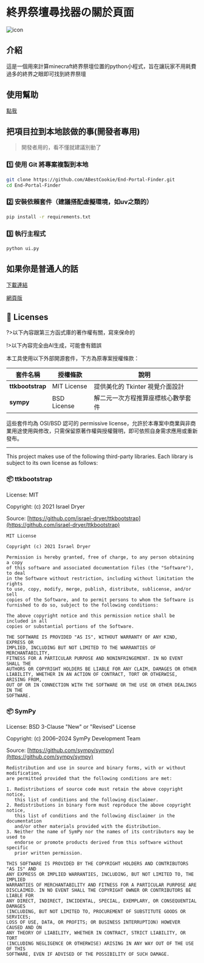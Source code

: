 # 終界祭壇尋找器の關於頁面



![icon](/help/img/未命名.png)

## 介紹

這是一個用來計算minecraft終界祭壇位置的python小程式，旨在讓玩家不用耗費過多的終界之眼即可找到終界祭壇

## 使用幫助

[點我](/help)

## 把項目拉到本地該做的事(開發者專用)
>開發者用的，看不懂就建議別動了

### 1️⃣ 使用 Git 將專案複製到本地

```bash
git clone https://github.com/ABestCookie/End-Portal-Finder.git
cd End-Portal-Finder
```

### 2️⃣ 安裝依賴套件（建議搭配虛擬環境，如uv之類的）

```bash
pip install -r requirements.txt
```

### 3️⃣ 執行主程式

```bash
python ui.py
```

## 如果你是普通人的話

[下載連結](https://github.com/ABestCookie/End-Portal-Finder/releases/download/v1.1.0/End-Portal-Finder.exe 'ignore')

[網頁版](/index.html 'ignore')

## 📜 Licenses
?>以下內容跟第三方函式庫的著作權有關，寫來保命的

!>以下內容完全由AI生成，可能會有錯誤

本工具使用以下外部開源套件，下方為原專案授權條款：

| 套件名稱       | 授權條款        | 說明 |
|----------------|-----------------|------|
| **ttkbootstrap** | MIT License | 提供美化的 Tkinter 視覺介面設計 |
| **sympy**       | BSD License | 解二元一次方程推算座標核心數學套件 |

這些套件均為 OSI/BSD 認可的 permissive license，允許於本專案中商業與非商業用途使用與修改，只需保留原著作權與授權聲明，即可依照自身需求應用或重新發布。

---

This project makes use of the following third-party libraries. Each library is subject to its own license as follows:

### 📦 ttkbootstrap

License: MIT

Copyright: (c) 2021 Israel Dryer

Source: [https://github.com/israel-dryer/ttkbootstrap](https://github.com/israel-dryer/ttkbootstrap)

```
MIT License

Copyright (c) 2021 Israel Dryer

Permission is hereby granted, free of charge, to any person obtaining a copy
of this software and associated documentation files (the "Software"), to deal
in the Software without restriction, including without limitation the rights
to use, copy, modify, merge, publish, distribute, sublicense, and/or sell
copies of the Software, and to permit persons to whom the Software is
furnished to do so, subject to the following conditions:

The above copyright notice and this permission notice shall be included in all
copies or substantial portions of the Software.

THE SOFTWARE IS PROVIDED "AS IS", WITHOUT WARRANTY OF ANY KIND, EXPRESS OR
IMPLIED, INCLUDING BUT NOT LIMITED TO THE WARRANTIES OF MERCHANTABILITY,
FITNESS FOR A PARTICULAR PURPOSE AND NONINFRINGEMENT. IN NO EVENT SHALL THE
AUTHORS OR COPYRIGHT HOLDERS BE LIABLE FOR ANY CLAIM, DAMAGES OR OTHER
LIABILITY, WHETHER IN AN ACTION OF CONTRACT, TORT OR OTHERWISE, ARISING FROM,
OUT OF OR IN CONNECTION WITH THE SOFTWARE OR THE USE OR OTHER DEALINGS IN THE
SOFTWARE.
```

### 📦 SymPy

License: BSD 3-Clause "New" or "Revised" License

Copyright: (c) 2006–2024 SymPy Development Team

Source: [https://github.com/sympy/sympy](https://github.com/sympy/sympy)

```
Redistribution and use in source and binary forms, with or without modification,
are permitted provided that the following conditions are met:

1. Redistributions of source code must retain the above copyright notice,
   this list of conditions and the following disclaimer.
2. Redistributions in binary form must reproduce the above copyright notice,
   this list of conditions and the following disclaimer in the documentation
   and/or other materials provided with the distribution.
3. Neither the name of SymPy nor the names of its contributors may be used to
   endorse or promote products derived from this software without specific
   prior written permission.

THIS SOFTWARE IS PROVIDED BY THE COPYRIGHT HOLDERS AND CONTRIBUTORS "AS IS" AND
ANY EXPRESS OR IMPLIED WARRANTIES, INCLUDING, BUT NOT LIMITED TO, THE IMPLIED
WARRANTIES OF MERCHANTABILITY AND FITNESS FOR A PARTICULAR PURPOSE ARE
DISCLAIMED. IN NO EVENT SHALL THE COPYRIGHT OWNER OR CONTRIBUTORS BE LIABLE FOR
ANY DIRECT, INDIRECT, INCIDENTAL, SPECIAL, EXEMPLARY, OR CONSEQUENTIAL DAMAGES
(INCLUDING, BUT NOT LIMITED TO, PROCUREMENT OF SUBSTITUTE GOODS OR SERVICES;
LOSS OF USE, DATA, OR PROFITS; OR BUSINESS INTERRUPTION) HOWEVER CAUSED AND ON
ANY THEORY OF LIABILITY, WHETHER IN CONTRACT, STRICT LIABILITY, OR TORT
(INCLUDING NEGLIGENCE OR OTHERWISE) ARISING IN ANY WAY OUT OF THE USE OF THIS
SOFTWARE, EVEN IF ADVISED OF THE POSSIBILITY OF SUCH DAMAGE.
```







